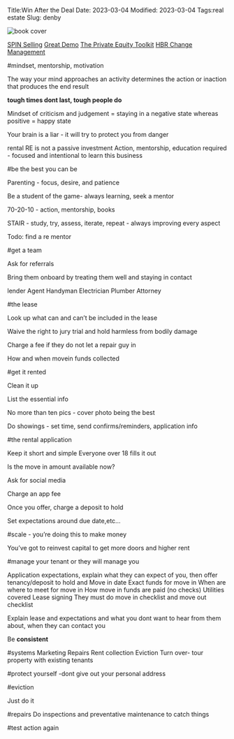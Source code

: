 Title:Win After the Deal
Date: 2023-03-04
Modified: 2023-03-04
Tags:real estate
Slug: denby


![book cover](https://m.media-amazon.com/images/I/717keBC3vVL._AC_UY436_FMwebp_QL65_.jpg)

[SPIN Selling](spin.html)
[Great Demo](greatdemo.html)
[The Private Equity Toolkit](petoolkit.html)
[HBR Change Management](hbr.html)



#mindset, mentorship, motivation

The way your mind approaches an activity determines the action or inaction that produces the end result

**tough times dont last, tough people do**

Mindset of criticism and judgement = staying in a negative state whereas positive  = happy state

Your brain is a liar - it will try to protect you from danger

rental RE is not a passive investment
Action, mentorship, education required  - focused and intentional to learn this business



#be the best you can be

Parenting - focus, desire, and patience


Be a student of the game- always learning, seek a mentor

70-20-10 - action, mentorship, books

STAIR - study, try, assess, iterate, repeat - always improving every aspect

Todo: find a re mentor

#get a team

Ask for referrals

Bring them onboard by treating them well and staying in contact

lender
Agent
Handyman
Electrician
Plumber
Attorney




#the lease

Look up what can and can’t be included in the lease

Waive the right to jury trial and hold harmless from bodily damage

Charge a fee if they do not let a repair guy in

How and when movein funds collected


#get it rented

Clean it up

List the essential info

No more than ten pics - cover photo being the best

Do showings - set time, send confirms/reminders, application info

#the rental application

Keep it short and simple
Everyone over 18 fills it out

Is the move in amount available now?

Ask for social media

Charge an app fee

Once you offer, charge a deposit to hold

Set expectations around due date,etc…

#scale - you’re doing this to make money

You’ve got to reinvest capital to get more doors and higher rent

#manage your tenant or they will manage you	

Application expectations, explain what they can expect of you, then offer tenancy/deposit to hold and 
Move in date
Exact funds for move in
When are where to meet for move in
How move in funds are paid (no checks)
Utilities covered
Lease signing
They must do move in checklist and move out checklist

Explain lease and expectations and what you dont want to hear from them about, when they can contact you

Be **consistent**


#systems
Marketing
Repairs
Rent collection
Eviction
Turn over- tour property with existing tenants

#protect yourself
-dont give out your personal address

#eviction

Just do it

#repairs
Do inspections and preventative maintenance to catch things







#test action again
